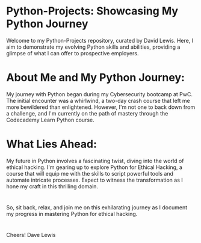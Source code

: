 # Python-Projects: Showcasing My Python Journey
Welcome to my Python-Projects repository, curated by David Lewis. Here, I aim to demonstrate my evolving Python skills and abilities, providing a glimpse of what I can offer to prospective employers.
#
# About Me and My Python Journey:
My journey with Python began during my Cybersecurity bootcamp at PwC. The initial encounter was a whirlwind, a two-day crash course that left me more bewildered than enlightened. However, I'm not one to back down from a challenge, and I'm currently on the path of mastery through the Codecademy Learn Python course.
#
# What Lies Ahead:
My future in Python involves a fascinating twist, diving into the world of ethical hacking. I'm gearing up to explore Python for Ethical Hacking, a course that will equip me with the skills to script powerful tools and automate intricate processes. Expect to witness the transformation as I hone my craft in this thrilling domain.
#
So, sit back, relax, and join me on this exhilarating journey as I document my progress in mastering Python for ethical hacking.
#
Cheers!
Dave Lewis
